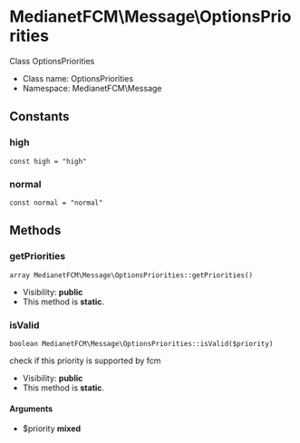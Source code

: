 MedianetFCM\Message\OptionsPriorities
===============

Class OptionsPriorities




* Class name: OptionsPriorities
* Namespace: MedianetFCM\Message



Constants
----------


### high

    const high = "high"





### normal

    const normal = "normal"







Methods
-------


### getPriorities

    array MedianetFCM\Message\OptionsPriorities::getPriorities()





* Visibility: **public**
* This method is **static**.




### isValid

    boolean MedianetFCM\Message\OptionsPriorities::isValid($priority)

check if this priority is supported by fcm



* Visibility: **public**
* This method is **static**.


#### Arguments
* $priority **mixed**


